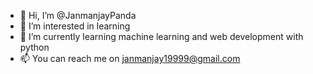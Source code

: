 - 👋 Hi, I’m @JanmanjayPanda
- 👀 I’m interested in learning
- 🌱 I’m currently learning machine learning and web development with python
- 📫 You can reach me on janmanjay19999@gmail.com

<!---
JanmanjayPanda/JanmanjayPanda is a ✨ special ✨ repository because its `README.md` (this file) appears on your GitHub profile.
You can click the Preview link to take a look at your changes.
--->
